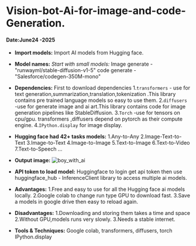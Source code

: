 # Vision-bot-Ai-for-image-and-code-Generation.
#### Date:June24 -2025

- **Import models:**
Import AI models from Hugging face.

- **Model names:**
*Start with small models:*
Image generate - "runwayml/stable-diffusion-v1-5"
code generate - "Salesforce/codegen-350M-mono"

- **Dependencies:**
First to download dependencies
1.`transformers` - use for text generation,summarization,translation,tokenization .This library contains pre trained language models so easy to use them.
2.`diffusers` -use for generate image and ai art.This library contains code for image generation pipelines like StableDiffusion.
3.`Torch` -use for tensors on cpu/gpu. transformers ,diffusers depend on pytorch as their compute engine.
4.`IPython.display` for image display.

- **Hugging face had 42+ tasks models:**
1.Any-to-Any
2.Image-Text-to-Text
3.Image-to-Text
4.Image-to-Image
5.Text-to-Image
6.Text-to-Video
7.Text-to-Speech ...

- **Output image:**
![boy_with_ai](https://github.com/user-attachments/assets/5b411674-1000-4771-8b21-d538c015b25d)

- **API token to load model:**
Huggingface to login get api token then  use huggingface_hub - InferenceClient library to access multiple ai models.

- **Advantages:**
1.Free and easy to use for all the Hugging face ai models locally.
2.Google colab to change run type GPU to download fast.
3.Save a models in google drive then easy to reload again.

- **Disadvantages:**
1.Downloading and storing them takes a time and space
2.Without GPU,models runs very slowly.
3.Needs a stable internet.

- **Tools & Techniques:**
Google colab,
transformers,
diffusers,
torch
IPython.display










